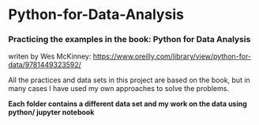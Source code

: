 # Python-for-Data-Analysis
### Practicing the examples in the book: Python for Data Analysis 
writen by Wes McKinney: https://www.oreilly.com/library/view/python-for-data/9781449323592/


All the practices and data sets in this project are based on the book, but in many cases I have used my own approaches to solve the problems.

<b>Each folder contains a different data set and my work on the data using python/ jupyter notebook </b>
